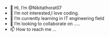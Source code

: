 - 👋 Hi, I’m @Nikitathorat07
- 👀 I’m not interested,I love coding.
- 🌱 I’m currently learning in IT engineering field
- 💞️ I’m looking to collaborate on .....
- 📫 How to reach me ...

<!---
Nikitathorat07
I am learner.
You can click the Preview link to take a look at your changes.
--->
